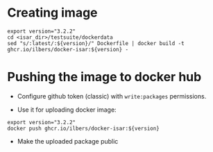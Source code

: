 # Creating image

```
export version="3.2.2"
cd <isar_dir>/testsuite/dockerdata
sed "s/:latest/:${version}/" Dockerfile | docker build -t ghcr.io/ilbers/docker-isar:${version} -
```

# Pushing the image to docker hub

- Configure github token (classic) with `write:packages` permissions.

- Use it for uploading docker image:

```
export version="3.2.2"
docker push ghcr.io/ilbers/docker-isar:${version}
```

- Make the uploaded package public 
